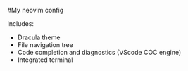 #My neovim config

Includes:
 - Dracula theme
 - File navigation tree
 - Code completion and diagnostics (VScode COC engine)
 - Integrated terminal
